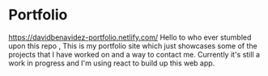 # Portfolio
https://davidbenavidez-portfolio.netlify.com/
Hello to who ever stumbled upon this repo , This is my portfolio site which just showcases some of the projects that I have worked on and a way to contact me. Currently it's still a work in progress and I'm using react to build up this web app.




